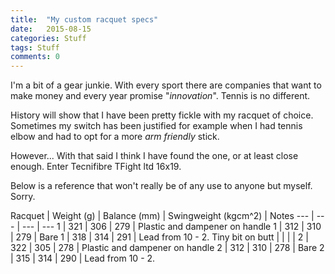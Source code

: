 ```yaml
---
title:  "My custom racquet specs"
date:   2015-08-15
categories: Stuff
tags: Stuff
comments: 0
---
```

I'm a bit of a gear junkie. With every sport there are companies that want to make money and every year promise "*innovation*". Tennis is no different.

History will show that I have been pretty fickle with my racquet of choice. Sometimes my switch has been justified for example when I had tennis elbow and had to opt for a more *arm friendly* stick.

However... With that said I think I have found the one, or at least close enough. Enter Tecnifibre TFight ltd 16x19.

Below is a reference that won't really be of any use to anyone but myself. Sorry.

Racquet	| Weight (g) | Balance (mm) | Swingweight (kgcm^2) | Notes
--- | --- | --- | ---
1 | 321 | 306 | 279 | Plastic and dampener on handle
1 | 312 | 310 | 279 | Bare
1 | 318 | 314 | 291 | Lead from 10 - 2. Tiny bit on butt
 | | | |
2 | 322 | 305 | 278 | Plastic and dampener on handle
2 | 312 | 310 | 278 | Bare
2 | 315 | 314 | 290 | Lead from 10 - 2.
